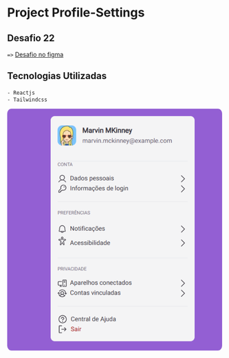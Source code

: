 # Project Profile-Settings
## Desafio 22
``=>`` [Desafio no figma](https://www.figma.com/file/TJ4uFT9WKp1hEkJBLjMcfw/Profile-Settings--%E2%80%A2-Desafio-22-(Community)?type=design&node-id=0-1&mode=design)

## Tecnologias Utilizadas
    - Reactjs
    - Tailwindcss


<img src="image.png" alt="um componente de perfil de um site qualquer, com foto de perfil, nome do usuário, e um menu com várias opções para configurar o seu perfil" style="border-radius: 2%; width: 500px; height: auto;">

